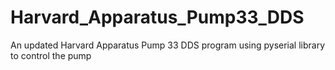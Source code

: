 # Harvard_Apparatus_Pump33_DDS
An updated Harvard Apparatus Pump 33 DDS program using pyserial library to control the pump
